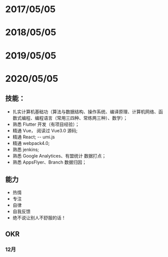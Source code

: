 # 2017/05/05

# 2018/05/05

# 2019/05/05

# 2020/05/05

## **技能：**

- 扎实计算机基础功（算法与数据结构、操作系统、编译原理、计算机网络、函数式编程、编程语言（常用三四种、常练两三种）、数学）；
- 熟悉 Flutter 开发（有项目经验）；
- 精通 Vue， 阅读过 Vue3.0 源码;
- 精通 React;
  -- umi.js
- 精通 webpack4.0;
- 熟悉 jenkins;
- 熟悉 Google Analytices、有盟统计 数据打点；
- 熟悉 AppsFlyer、Branch 数据归因；

## **能力**

- 热情
- 专注
- 自律
- 自我反馈
- 绝不说让别人不舒服的话！

## OKR

### 12月


